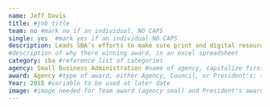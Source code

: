 ```yaml
---
name: Jeff Davis
title: #job title
team: no #mark no if an individual, NO CAPS
single: yes  #mark yes if an individual NO CAPS
description: Leads SBA’s efforts to make sure print and digital resources are available for our nation’s visually impaired population, including the Small Business Resource Guide that reaches more than 500,000 recipients.
#description of why there winning award, in an excel spreadsheet
category: sba #reference list of categories
agency: Small Business Administration #name of agency, capitalize first letter of each name
award: Agency #type of award, either Agency, Council, or President's; this is case sensitive so make sure to match the options listed exactly. This section generates the format of the card
Year: 2018 #variable to be used at later date
image: #image needed for Team award (agency seal) and President's award (headshot); leave empty if and individual Agency award
---
```


